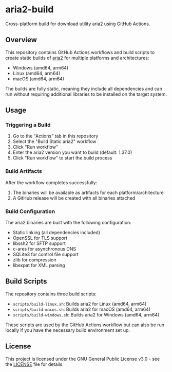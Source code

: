 # aria2-build

Cross-platform build for download utility aria2 using GitHub Actions.

## Overview

This repository contains GitHub Actions workflows and build scripts to create static builds of [aria2](https://github.com/aria2/aria2) for multiple platforms and architectures:

- Windows (amd64, arm64)
- Linux (amd64, arm64)
- macOS (amd64, arm64)

The builds are fully static, meaning they include all dependencies and can run without requiring additional libraries to be installed on the target system.

## Usage

### Triggering a Build

1. Go to the "Actions" tab in this repository
2. Select the "Build Static aria2" workflow
3. Click "Run workflow"
4. Enter the aria2 version you want to build (default: 1.37.0)
5. Click "Run workflow" to start the build process

### Build Artifacts

After the workflow completes successfully:

1. The binaries will be available as artifacts for each platform/architecture
2. A GitHub release will be created with all binaries attached

### Build Configuration

The aria2 binaries are built with the following configuration:

- Static linking (all dependencies included)
- OpenSSL for TLS support
- libssh2 for SFTP support
- c-ares for asynchronous DNS
- SQLite3 for control file support
- zlib for compression
- libexpat for XML parsing

## Build Scripts

The repository contains three build scripts:

- `scripts/build-linux.sh`: Builds aria2 for Linux (amd64, arm64)
- `scripts/build-macos.sh`: Builds aria2 for macOS (amd64, arm64)
- `scripts/build-windows.sh`: Builds aria2 for Windows (amd64, arm64)

These scripts are used by the GitHub Actions workflow but can also be run locally if you have the necessary build environment set up.

## License

This project is licensed under the GNU General Public License v3.0 - see the [LICENSE](LICENSE) file for details.

